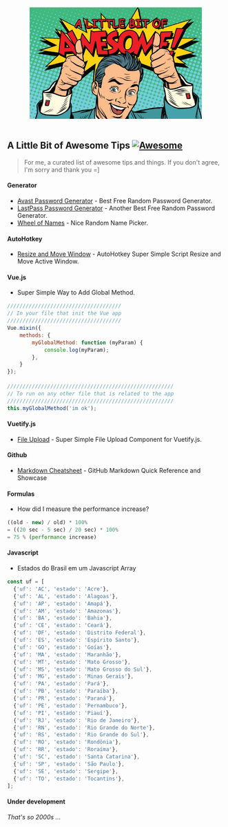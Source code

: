 <p align="center">
  <br>
  <img width="400" src="https://raw.githubusercontent.com/sINusBob/awesome-tips/master/Awesome-DL-002-620x400.jpg" alt="A Little Bit of Awesome Tips">
  <br>
  <br>
</p>

## A Little Bit of Awesome Tips [![Awesome](https://cdn.rawgit.com/sindresorhus/awesome/d7305f38d29fed78fa85652e3a63e154dd8e8829/media/badge.svg)](https://github.com/sINusBob/awesome-tips)

> For me, a curated list of awesome tips and things. If you don't agree, I'm sorry and thank you =]


#### Generator

 - [Avast Password Generator](https://www.avast.com/random-password-generator) - Best Free Random Password Generator.
 - [LastPass Password Generator](https://www.lastpass.com/pt/password-generator) - Another Best Free Random Password Generator.
 - [Wheel of Names](https://www.lastpass.com/pt/password-generator) - Nice Random Name Picker.


#### AutoHotkey

- [Resize and Move Window](https://github.com/sINusBob/https://github.com/sINusBob/AutoHotkey-Super-Simple-Script-Resize-and-Move-Active-Window) - AutoHotkey Super Simple Script Resize and Move Active Window.


#### Vue.js

- Super Simple Way to Add Global Method.
```javascript
/////////////////////////////////////
// In your file that init the Vue app
/////////////////////////////////////
Vue.mixin({
    methods: {
        myGlobalMethod: function (myParam) {
            console.log(myParam);
        },
    }
});

//////////////////////////////////////////////////////
// To run on any other file that is related to the app
//////////////////////////////////////////////////////
this.myGlobalMethod('im ok');
```


#### Vuetify.js

- [File Upload](https://github.com/sINusBob/super-simple-upload-file/) - Super Simple File Upload Component for Vuetify.js.


#### Github

- [Markdown Cheatsheet](https://github.com/adam-p/markdown-here/wiki/Markdown-Cheatsheet) - GitHub Markdown Quick Reference and Showcase


#### Formulas

- How did I measure the performance increase?
```javascript
((old - new) / old) * 100%
= ((20 sec - 5 sec) / 20 sec) * 100%
= 75 % (performance increase) 
```



#### Javascript

- Estados do Brasil em um Javascript Array
```javascript
const uf = [
  {'uf': 'AC', 'estado': 'Acre'},
  {'uf': 'AL', 'estado': 'Alagoas'},
  {'uf': 'AP', 'estado': 'Amapá'},
  {'uf': 'AM', 'estado': 'Amazonas'},
  {'uf': 'BA', 'estado': 'Bahia'},
  {'uf': 'CE', 'estado': 'Ceará'},
  {'uf': 'DF', 'estado': 'Distrito Federal'},
  {'uf': 'ES', 'estado': 'Espírito Santo'},
  {'uf': 'GO', 'estado': 'Goías'},
  {'uf': 'MA', 'estado': 'Maranhão'},
  {'uf': 'MT', 'estado': 'Mato Grosso'},
  {'uf': 'MS', 'estado': 'Mato Grosso do Sul'},
  {'uf': 'MG', 'estado': 'Minas Gerais'},
  {'uf': 'PA', 'estado': 'Pará'},
  {'uf': 'PB', 'estado': 'Paraíba'},
  {'uf': 'PR', 'estado': 'Paraná'},
  {'uf': 'PE', 'estado': 'Pernambuco'},
  {'uf': 'PI', 'estado': 'Piauí'},
  {'uf': 'RJ', 'estado': 'Rio de Janeiro'},
  {'uf': 'RN', 'estado': 'Rio Grande do Norte'},
  {'uf': 'RS', 'estado': 'Rio Grande do Sul'},
  {'uf': 'RO', 'estado': 'Rondônia'},
  {'uf': 'RR', 'estado': 'Roraíma'},
  {'uf': 'SC', 'estado': 'Santa Catarina'},
  {'uf': 'SP', 'estado': 'São Paulo'},
  {'uf': 'SE', 'estado': 'Sergipe'},
  {'uf': 'TO', 'estado': 'Tocantins'},
];
```


#### Under development

*That's so 2000s ...*
